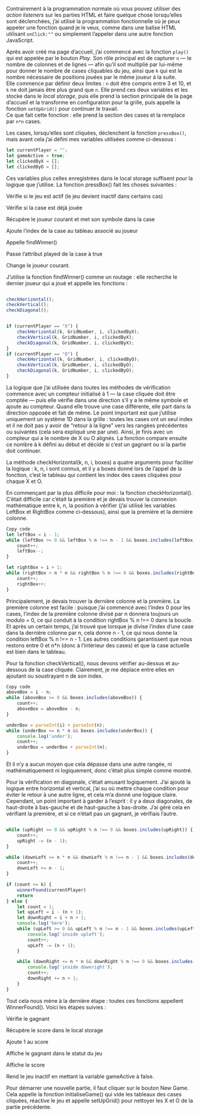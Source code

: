 Contrairement à la programmation normale où vous pouvez utiliser des *action listeners* sur les parties HTML et faire quelque chose lorsqu’elles sont déclenchées, j’ai utilisé la programmation fonctionnelle où je peux appeler une fonction quand je le veux, comme dans une balise HTML utilisant `onClick:""` ou simplement l’appeler dans une autre fonction JavaScript.

Après avoir créé ma page d’accueil, j’ai commencé avec la fonction `play()` qui est appelée par le bouton *Play*. Son rôle principal est de capturer `n` — le nombre de colonnes et de lignes — afin qu’il soit multiplié par lui-même pour donner le nombre de cases cliquables du jeu, ainsi que `k` qui est le nombre nécessaire de positions jouées par le même joueur à la suite.  
Elle commence par définir deux limites : `n` doit être compris entre 3 et 10, et `k` ne doit jamais être plus grand que `n`. Elle prend ces deux variables et les stocke dans le *local storage*, puis elle prend la section principale de la page d’accueil et la transforme en configuration pour la grille, puis appelle la fonction `setUpGrid()` pour continuer le travail.  
Ce que fait cette fonction : elle prend la section des cases et la remplace par `n*n` cases.  

Les cases, lorsqu’elles sont cliquées, déclenchent la fonction `pressBox()`, mais avant cela j’ai défini mes variables utilisées comme ci-dessous :

```javascript
let currentPlayer = "";
let gameActive = true;
let clickedByX = [];
let clickedByO = [];
```

Ces variables plus celles enregistrées dans le local storage suffisent pour la logique que j’utilise.
La fonction pressBox() fait les choses suivantes :

Vérifie si le jeu est actif (le jeu devient inactif dans certains cas)

Vérifie si la case est déjà jouée

Récupère le joueur courant et met son symbole dans la case

Ajoute l’index de la case au tableau associé au joueur

Appelle findWinner()

Passe l’attribut played de la case à true

Change le joueur courant.

J’utilise la fonction findWinner() comme un routage : elle recherche le dernier joueur qui a joué et appelle les fonctions :

```javascript

checkHorizontal(); 
checkVertical(); 
checkDiagonal();
```
``` javascript

if (currentPlayer == "X") {
    checkHorizontal(k, GridNumber, i, clickedByX);
    checkVertical(k, GridNumber, i, clickedByX);
    checkDiagonal(k, GridNumber, i, clickedByX);
}
if (currentPlayer == "O") {
    checkHorizontal(k, GridNumber, i, clickedByO);
    checkVertical(k, GridNumber, i, clickedByO);
    checkDiagonal(k, GridNumber, i, clickedByO);
}
```
La logique que j’ai utilisée dans toutes les méthodes de vérification commence avec un compteur initialisé à 1 — la case cliquée doit être comptée — puis elle vérifie dans une direction s’il y a le même symbole et ajoute au compteur.
Quand elle trouve une case différente, elle part dans la direction opposée et fait de même.
Le point important est que j’utilise uniquement un système 1D dans la grille : toutes les cases ont un seul index et il ne doit pas y avoir de “retour à la ligne” vers les rangées précédentes ou suivantes (cela sera expliqué une par une).
Ainsi, je finis avec un compteur qui a le nombre de X ou O alignés. La fonction compare ensuite ce nombre à k défini au début et décide si c’est un gagnant ou si la partie doit continuer.

La méthode checkHorizontal(k, n, i, boxes) a quatre arguments pour faciliter la logique : k, n, i sont connus, et il y a boxes donné lors de l’appel de la fonction, c’est le tableau qui contient les index des cases cliquées pour chaque X et O.

En commençant par la plus difficile pour moi : la fonction checkHorizontal(). C’était difficile car c’était la première et je devais trouver la connexion mathématique entre k, n, la position à vérifier (j’ai utilisé les variables LeftBox et RightBox comme ci-dessous), ainsi que la première et la dernière colonne.

```javascript
Copy code
let leftBox = i - 1;
while (leftBox >= 0 && leftBox % n !== n - 1 && boxes.includes(leftBox)) {
    count++;
    leftBox--;
}

let rightBox = i + 1;
while (rightBox < n * n && rightBox % n !== 0 && boxes.includes(rightBox)) {
    count++;
    rightBox++;
}
``` 

Principalement, je devais trouver la dernière colonne et la première.
La première colonne est facile : puisque j’ai commencé avec l’index 0 pour les cases, l’index de la première colonne divisé par n donnera toujours un modulo = 0, ce qui conduit à la condition rightBox % n !== 0 dans la boucle.
Et après un certain temps, j’ai trouvé que lorsque je divise l’index d’une case dans la dernière colonne par n, cela donne n - 1, ce qui nous donne la condition leftBox % n !== n - 1.
Les autres conditions garantissent que nous restons entre 0 et n*n (donc à l’intérieur des cases) et que la case actuelle est bien dans le tableau.

Pour la fonction checkVertical(), nous devons vérifier au-dessus et au-dessous de la case cliquée. Clairement, je me déplace entre elles en ajoutant ou soustrayant n de son index.

``` javascript
Copy code
aboveBox = i - n;
while (aboveBox >= 0 && boxes.includes(aboveBox)) {
    count++;
    aboveBox = aboveBox - n;
}

underBox = parseInt(i) + parseInt(n);
while (underBox <= n * n && boxes.includes(underBox)) {
    console.log('under');
    count++;
    underBox = underBox + parseInt(n);
}
```
Et il n’y a aucun moyen que cela dépasse dans une autre rangée, ni mathématiquement ni logiquement, donc c’était plus simple comme montré.

Pour la vérification en diagonale, c’était amusant logiquement. J’ai ajouté la logique entre horizontal et vertical, j’ai su où mettre chaque condition pour éviter le retour à une autre ligne, et cela m’a donné une logique claire.
Cependant, un point important à garder à l’esprit : il y a deux diagonales, de haut-droite à bas-gauche et de haut-gauche à bas-droite. J’ai géré cela en vérifiant la première, et si ce n’était pas un gagnant, je vérifiais l’autre.

```javascript

while (upRight >= 0 && upRight % n !== 0 && boxes.includes(upRight)) {
    count++;
    upRight -= (n - 1);
}

while (downLeft <= n * n && downLeft % n !== n - 1 && boxes.includes(downLeft)) {
    count++;
    downLeft += n - 1;
}

if (count >= k) {
    winnerFound(currentPlayer)
    return
} else {
    let count = 1;
    let upLeft = i - (n + 1);
    let downRight = i + n + 1;
    console.log('here');
    while (upLeft >= 0 && upLeft % n !== n - 1 && boxes.includes(upLeft)) {
        console.log('inside upleft');
        count++;
        upLeft -= (n + 1);
    }

    while (downRight <= n * n && downRight % n !== 0 && boxes.includes(downRight)) {
        console.log('inside downright');
        count++;
        downRight += n + 1;
    }
}
```
Tout cela nous mène à la dernière étape : toutes ces fonctions appellent WinnerFound().
Voici les étapes suivies :

Vérifie le gagnant

Récupère le score dans le local storage

Ajoute 1 au score

Affiche le gagnant dans le statut du jeu

Affiche le score

Rend le jeu inactif en mettant la variable gameActive à false.

Pour démarrer une nouvelle partie, il faut cliquer sur le bouton New Game.
Cela appelle la fonction initialiseGame() qui vide les tableaux des cases cliquées, réactive le jeu et appelle setUpGrid() pour nettoyer les X et O de la partie précédente.
